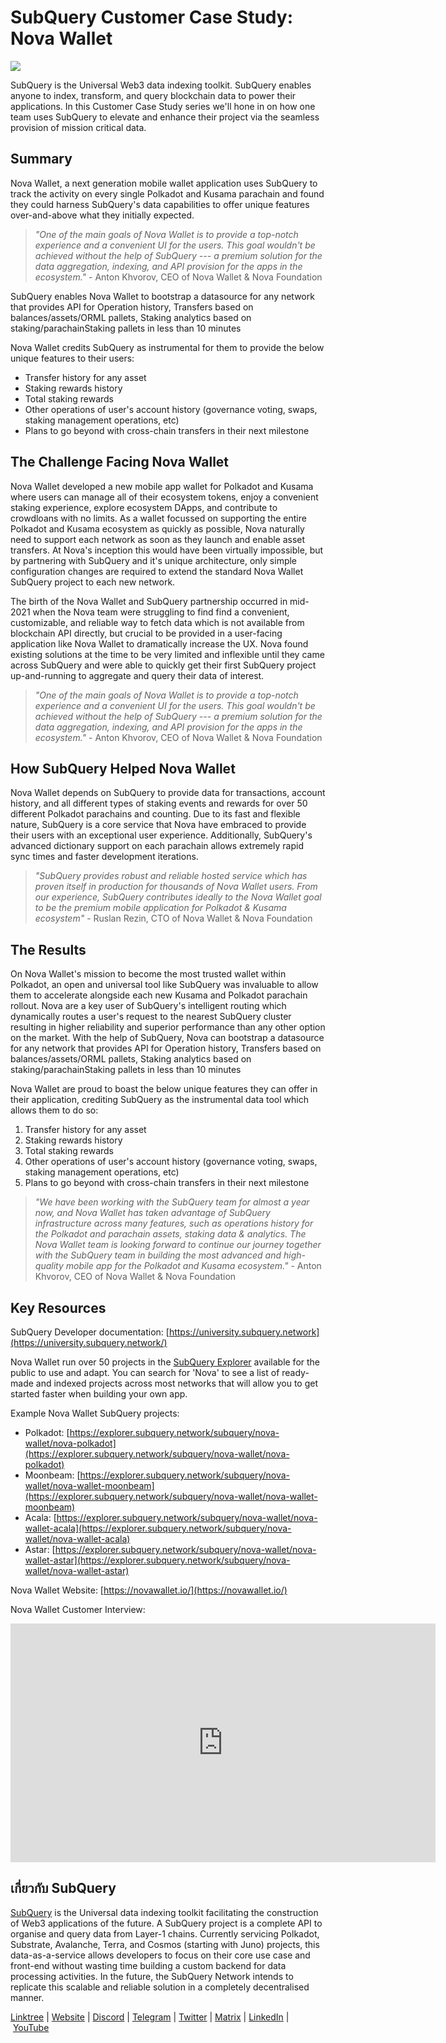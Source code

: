 # SubQuery Customer Case Study: Nova Wallet

![](https://miro.medium.com/max/1400/0*ypE3GClFYjuqVwrM)

SubQuery is the Universal Web3 data indexing toolkit. SubQuery enables anyone to index, transform, and query blockchain data to power their applications. In this Customer Case Study series we'll hone in on how one team uses SubQuery to elevate and enhance their project via the seamless provision of mission critical data.

## Summary

Nova Wallet, a next generation mobile wallet application uses SubQuery to track the activity on every single Polkadot and Kusama parachain and found they could harness SubQuery's data capabilities to offer unique features over-and-above what they initially expected.

> *"One of the main goals of Nova Wallet is to provide a top-notch experience and a convenient UI for the users. This goal wouldn't be achieved without the help of SubQuery --- a premium solution for the data aggregation, indexing, and API provision for the apps in the ecosystem."* - Anton Khvorov, CEO of Nova Wallet & Nova Foundation

SubQuery enables Nova Wallet to bootstrap a datasource for any network that provides API for Operation history, Transfers based on balances/assets/ORML pallets, Staking analytics based on staking/parachainStaking pallets in less than 10 minutes

Nova Wallet credits SubQuery as instrumental for them to provide the below unique features to their users:
- Transfer history for any asset
- Staking rewards history
- Total staking rewards
- Other operations of user's account history (governance voting, swaps, staking management operations, etc)
- Plans to go beyond with cross-chain transfers in their next milestone

## The Challenge Facing Nova Wallet

Nova Wallet developed a new mobile app wallet for Polkadot and Kusama where users can manage all of their ecosystem tokens, enjoy a convenient staking experience, explore ecosystem DApps, and contribute to crowdloans with no limits. As a wallet focussed on supporting the entire Polkadot and Kusama ecosystem as quickly as possible, Nova naturally need to support each network as soon as they launch and enable asset transfers. At Nova's inception this would have been virtually impossible, but by partnering with SubQuery and it's unique architecture, only simple configuration changes are required to extend the standard Nova Wallet SubQuery project to each new network.

The birth of the Nova Wallet and SubQuery partnership occurred in mid-2021 when the Nova team were struggling to find find a convenient, customizable, and reliable way to fetch data which is not available from blockchain API directly, but crucial to be provided in a user-facing application like Nova Wallet to dramatically increase the UX. Nova found existing solutions at the time to be very limited and inflexible until they came across SubQuery and were able to quickly get their first SubQuery project up-and-running to aggregate and query their data of interest.

> *"One of the main goals of Nova Wallet is to provide a top-notch experience and a convenient UI for the users. This goal wouldn't be achieved without the help of SubQuery --- a premium solution for the data aggregation, indexing, and API provision for the apps in the ecosystem."* - Anton Khvorov, CEO of Nova Wallet & Nova Foundation

## How SubQuery Helped Nova Wallet

Nova Wallet depends on SubQuery to provide data for transactions, account history, and all different types of staking events and rewards for over 50 different Polkadot parachains and counting. Due to its fast and flexible nature, SubQuery is a core service that Nova have embraced to provide their users with an exceptional user experience. Additionally, SubQuery's advanced dictionary support on each parachain allows extremely rapid sync times and faster development iterations.

> *"SubQuery provides robust and reliable hosted service which has proven itself in production for thousands of Nova Wallet users. From our experience, SubQuery contributes ideally to the Nova Wallet goal to be the premium mobile application for Polkadot & Kusama ecosystem"* - Ruslan Rezin, CTO of Nova Wallet & Nova Foundation

## The Results

On Nova Wallet's mission to become the most trusted wallet within Polkadot, an open and universal tool like SubQuery was invaluable to allow them to accelerate alongside each new Kusama and Polkadot parachain rollout. Nova are a key user of SubQuery's intelligent routing which dynamically routes a user's request to the nearest SubQuery cluster resulting in higher reliability and superior performance than any other option on the market. With the help of SubQuery, Nova can bootstrap a datasource for any network that provides API for Operation history, Transfers based on balances/assets/ORML pallets, Staking analytics based on staking/parachainStaking pallets in less than 10 minutes

Nova Wallet are proud to boast the below unique features they can offer in their application, crediting SubQuery as the instrumental data tool which allows them to do so:

1.  Transfer history for any asset
2.  Staking rewards history
3.  Total staking rewards
4.  Other operations of user's account history (governance voting, swaps, staking management operations, etc)
5.  Plans to go beyond with cross-chain transfers in their next milestone

> *"We have been working with the SubQuery team for almost a year now, and Nova Wallet has taken advantage of SubQuery infrastructure across many features, such as operations history for the Polkadot and parachain assets, staking data & analytics. The Nova Wallet team is looking forward to continue our journey together with the SubQuery team in building the most advanced and high-quality mobile app for the Polkadot and Kusama ecosystem."* - Anton Khvorov, CEO of Nova Wallet & Nova Foundation

## Key Resources

SubQuery Developer documentation: [https://university.subquery.network](https://university.subquery.network/)

Nova Wallet run over 50 projects in the [SubQuery Explorer](https://explorer.subquery.network/) available for the public to use and adapt. You can search for 'Nova' to see a list of ready-made and indexed projects across most networks that will allow you to get started faster when building your own app.

Example Nova Wallet SubQuery projects:

- Polkadot: [https://explorer.subquery.network/subquery/nova-wallet/nova-polkadot](https://explorer.subquery.network/subquery/nova-wallet/nova-polkadot)
- Moonbeam: [https://explorer.subquery.network/subquery/nova-wallet/nova-wallet-moonbeam](https://explorer.subquery.network/subquery/nova-wallet/nova-wallet-moonbeam)
- Acala: [https://explorer.subquery.network/subquery/nova-wallet/nova-wallet-acala](https://explorer.subquery.network/subquery/nova-wallet/nova-wallet-acala)
- Astar: [https://explorer.subquery.network/subquery/nova-wallet/nova-wallet-astar](https://explorer.subquery.network/subquery/nova-wallet/nova-wallet-astar)

Nova Wallet Website: [https://novawallet.io/](https://novawallet.io/)

Nova Wallet Customer Interview:

<iframe width="680" height="382" src="https://www.youtube.com/embed/D4B8oVvmgLw" title="YouTube video player" frameborder="0" allow="accelerometer; autoplay; clipboard-write; encrypted-media; gyroscope; picture-in-picture" allowfullscreen></iframe>

## เกี่ยวกับ SubQuery

[SubQuery](https://subquery.network/) is the Universal data indexing toolkit facilitating the construction of Web3 applications of the future. A SubQuery project is a complete API to organise and query data from Layer-1 chains. Currently servicing Polkadot, Substrate, Avalanche, Terra, and Cosmos (starting with Juno) projects, this data-as-a-service allows developers to focus on their core use case and front-end without wasting time building a custom backend for data processing activities. In the future, the SubQuery Network intends to replicate this scalable and reliable solution in a completely decentralised manner.

​​[Linktree](https://linktr.ee/subquerynetwork) | [Website](https://subquery.network/) | [Discord](https://discord.com/invite/78zg8aBSMG) | [Telegram](https://t.me/subquerynetwork) | [Twitter](https://twitter.com/subquerynetwork) | [Matrix](https://matrix.to/#/#subquery:matrix.org) | [LinkedIn](https://www.linkedin.com/company/subquery) | [YouTube](https://www.youtube.com/channel/UCi1a6NUUjegcLHDFLr7CqLw)
